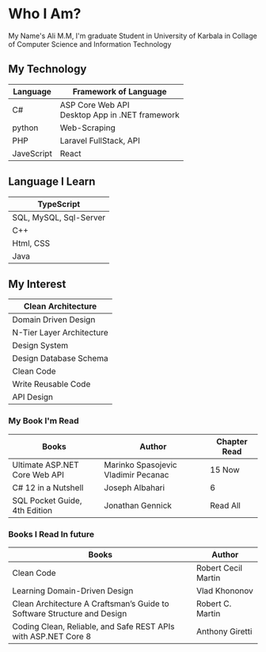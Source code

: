 # Who I Am?
My Name's Ali M.M, I'm graduate Student in University of Karbala in Collage of Computer Science and Information Technology

## My Technology

| Language   | Framework of Language                             |
| ---------- | ------------------------------------------------- |
| C#         | ASP Core Web API<br>Desktop App in .NET framework |
| python     | Web-Scraping                                      |
| PHP        | Laravel FullStack, API                            |
| JaveScript | React                                             |

## Language I Learn

| TypeScript             |
| ---------------------- |
| SQL, MySQL, Sql-Server |
| C++                    |
| Html, CSS              |
| Java                   |

## My Interest

| Clean Architecture        |
| ------------------------- |
| Domain Driven Design      |
| N-Tier Layer Architecture |
| Design System             |
| Design Database Schema    |
| Clean Code                |
| Write Reusable Code       |
| API Design                |

### My Book I'm Read

| Books                         | Author                              | Chapter Read |
| ----------------------------- | ----------------------------------- | ------------ |
| Ultimate ASP.NET Core Web API | Marinko Spasojevic Vladimir Pecanac | 15 Now       |
| C# 12 in a Nutshell           | Joseph Albahari                     | 6            |
| SQL Pocket Guide, 4th Edition | Jonathan Gennick                    | Read All     |


### Books I Read In future

| Books                                                                   | Author              |
| ----------------------------------------------------------------------- | ------------------- |
| Clean Code                                                              | Robert Cecil Martin |
| Learning Domain-Driven Design                                           | Vlad Khononov       |
| Clean Architecture A Craftsman’s Guide to Software Structure and Design | Robert C. Martin    |
| Coding Clean, Reliable, and Safe REST APIs with ASP.NET Core 8          | Anthony Giretti     |
